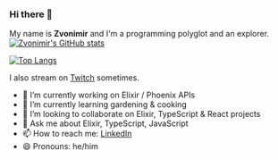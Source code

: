 ### Hi there 👋
My name is __Zvonimir__ and I'm a programming polyglot and an explorer.
[![Zvonimir's GitHub stats](https://github-readme-stats.vercel.app/api?username=zvonimirr&show_icons=true&theme=github_dark&count_private=true)](https://github.com/anuraghazra/github-readme-stats)

[![Top Langs](https://github-readme-stats.vercel.app/api/top-langs/?username=zvonimirr&layout=compact&theme=github_dark)](https://github.com/anuraghazra/github-readme-stats)

I also stream on [Twitch](https://www.twitch.tv/zvonecodes) sometimes.


- 🔭 I’m currently working on Elixir / Phoenix APIs
- 🌱 I’m currently learning gardening & cooking
- 👯 I’m looking to collaborate on Elixir, TypeScript & React projects
- 💬 Ask me about Elixir, TypeScript, JavaScript
- 📫 How to reach me: [LinkedIn](https://www.linkedin.com/in/zvonimirr/)
- 😄 Pronouns: he/him
